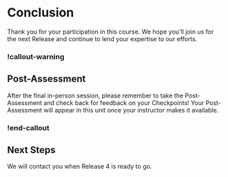 # Conclusion

Thank you for your participation in this course. We hope you'll join us for the next Release and continue to lend your expertise to our efforts.  

### !callout-warning
## Post-Assessment
After the final in-person session, please remember to take the Post-Assessment and check back for feedback on your Checkpoints! Your Post-Assessment will appear in this unit once your instructor makes it available.
### !end-callout

## Next Steps

We will contact you when Release 4 is ready to go.   


